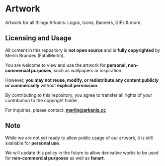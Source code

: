 # Artwork
Artwork for all things Arkanis: Logos, Icons, Banners, GIFs &amp; more.

## Licensing and Usage

All content in this repository is **not open source** and is **fully copyrighted** by Merlin Brandes (FatalMerlin).

You are welcome to view and use the artwork for **personal, non-commercial purposes**, such as wallpapers or inspiration.

However, **you may not reuse, modify, or redistribute any content publicly or commercially** without **explicit permission**.

By contributing to this repository, you agree to transfer all rights of your contribution to the copyright holder.

For inquiries, please contact: **merlin@arkanis.cc**


## Note

While we are not yet ready to allow public usage of our artwork, it is still available for **personal use**.

We will update this policy in the future to allow derivative works to be used for **non-commercial purposes** as well as **fanart**.